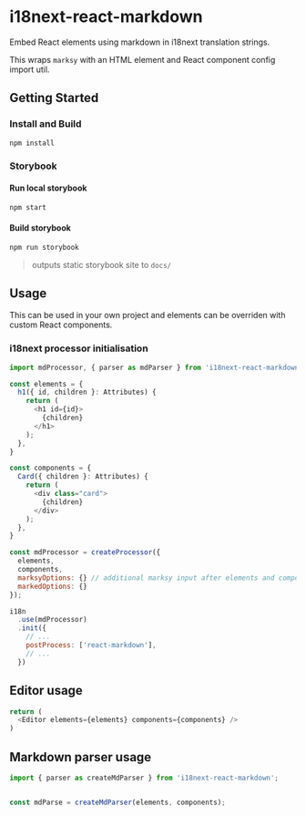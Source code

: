 # i18next-react-markdown

Embed React elements using markdown in i18next translation strings.

This wraps `marksy` with an HTML element and React component config import util.

## Getting Started

### Install and Build

```sh
npm install
```

### Storybook

#### Run local storybook

```sh
npm start
```

#### Build storybook

```sh
npm run storybook
```

> outputs static storybook site to `docs/`

## Usage

This can be used in your own project and elements can be overriden with custom React components.

### i18next processor initialisation

```js
import mdProcessor, { parser as mdParser } from 'i18next-react-markdown';

const elements = {
  h1({ id, children }: Attributes) {
    return (
      <h1 id={id}>
        {children}
      </h1>
    );
  },
}

const components = {
  Card({ children }: Attributes) {
    return (
      <div class="card">
        {children}
      </div>
    );
  },
}

const mdProcessor = createProcessor({
  elements,
  components,
  marksyOptions: {} // additional marksy input after elements and components
  markedOptions: {}
});

i18n
  .use(mdProcessor)
  .init({
    // ...
    postProcess: ['react-markdown'],
    // ...
  })
```

## Editor usage

```js
return (
  <Editor elements={elements} components={components} />
)
```

## Markdown parser usage

```js
import { parser as createMdParser } from 'i18next-react-markdown';


const mdParse = createMdParser(elements, components);
```
